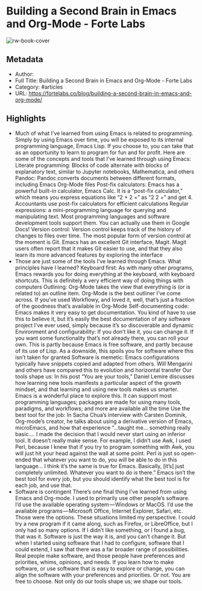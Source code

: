 # Building a Second Brain in Emacs and Org-Mode - Forte Labs

![rw-book-cover](https://readwise-assets.s3.amazonaws.com/static/images/article3.5c705a01b476.png)

## Metadata
- Author: 
- Full Title: Building a Second Brain in Emacs and Org-Mode - Forte Labs
- Category: #articles
- URL: https://fortelabs.co/blog/building-a-second-brain-in-emacs-and-org-mode/

## Highlights
- Much of what I’ve learned from using Emacs is related to programming. Simply by using Emacs over time, you will be exposed to its internal programming language, Emacs Lisp. If you choose to, you can take that as an opportunity to learn to program for fun and for profit. Here are some of the concepts and tools that I’ve learned through using Emacs:
  Literate programming: Blocks of code alternate with blocks of explanatory text, similar to Jupyter notebooks, Mathematica, and others
  Pandoc: Pandoc converts documents between different formats, including Emacs Org-Mode files
  Post-fix calculators: Emacs has a powerful built-in calculator, Emacs Calc. It is a “post-fix calculator,” which means you express equations like “2 + 2 =” as “2 2 +” and get 4. Accountants use post-fix calculators for efficient calculations
  Regular expressions: a mini-programming language for querying and manipulating text. Most programming languages and software development tools support them. You can actually use them in Google Docs!
  Version control: Version control keeps track of the history of changes to files over time. The most popular form of version control at the moment is Git. Emacs has an excellent Git interface, Magit. Magit users often report that it makes Git easier to use, and that they also learn its more advanced features by exploring the interface
- Those are just some of the tools I’ve learned through Emacs. What principles have I learned?
  Keyboard first: As with many other programs, Emacs rewards you for doing everything at the keyboard, with keyboard shortcuts. This is definitely a very efficient way of doing things with computers
  Outlining: Org-Mode takes the view that everything is (or is related to) an outline item. Org-Mode is the best outliner I’ve come across. If you’ve used Workflowy, and loved it, well, that’s just a fraction of the goodness that’s available in Org-Mode
  Self-documenting code: Emacs makes it very easy to get documentation. You kind of have to use this to believe it, but it’s easily the best documentation of any software project I’ve ever used, simply because it’s so discoverable and dynamic
  Environment and configurability: If you don’t like it, you can change it. If you want some functionality that’s not already there, you can roll your own. This is partly because Emacs is free software, and partly because of its use of Lisp. As a downside, this spoils you for software where this isn’t taken for granted
  Software is memetic: Emacs configurations typically have snippets copied and adapted from others. Will Mengarini and others have compared this to evolution and horizontal transfer
  Our tools shape us: In his post “You are your tools,” Daniel Lemire discusses how learning new tools manifests a particular aspect of the growth mindset, and that learning and using new tools makes us smarter. Emacs is a wonderful place to explore this. It can support most programming languages; packages are made for using many tools, paradigms, and workflows; and more are available all the time
  Use the best tool for the job: In Sacha Chua’s interview with Carsten Dominik, Org-mode’s creator, he talks about using a derivative version of Emacs, microEmacs, and how that experience “…taught me… something really basic…. I made the decision that I would never start using an inferior tool. It doesn’t really make sense. For example, I didn’t use Awk, I used Perl, because I knew that if you try to program something with Awk, you will just hit your head against the wall at some point. Perl is just so open-ended that whatever you want to do, you will be able to do in this language… I think it’s the same is true for Emacs. Basically, [it’s] just completely unlimited. Whatever you want to do is there.”
  Emacs isn’t the best tool for every job, but you should identify what the best tool is for each job, and use that.
- Software is contingent
  There’s one final thing I’ve learned from using Emacs and Org-mode. I used to primarily use other people’s software. I’d use the available operating system — Windows or MacOS. I’d use the available programs — Microsoft Office, Internet Explorer, Safari, etc. Those were the options. These situations limited my perspective. I could try a new program if it came along, such as Firefox, or LibreOffice, but I only had so many options. If I didn’t like something, or I found a bug, that was it. Software is just the way it is, and you can’t change it.
  But when I started using software that I had to configure, software that I could extend, I saw that there was a far broader range of possibilities. Real people make software, and those people have preferences and priorities, whims, opinions, and needs. If you learn how to make software, or use software that is easy to explore or change, you can align the software with your preferences and priorities. Or not. You are free to choose. Not only do our tools shape us; we shape our tools.
